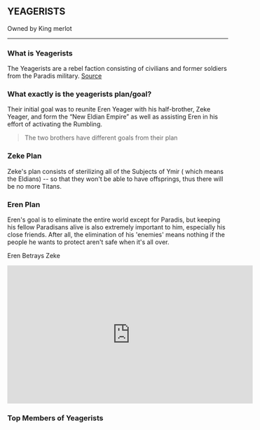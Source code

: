 ## YEAGERISTS
Owned by King merlot

---

### What is Yeagerists
The Yeagerists are a rebel faction consisting of civilians and former soldiers from the Paradis military. 
[Source](https://duniagames.co.id/discover/article/apa-itu-yeagerist-dan-siapa-saja-anggotanya/en)

### What exactly is the yeagerists plan/goal?
Their initial goal was to reunite Eren Yeager with his half-brother, Zeke Yeager, and form the “New Eldian Empire” as well as assisting Eren in his effort of activating the Rumbling.
> The two brothers have different goals from their plan                                    

### Zeke Plan
Zeke's plan consists of sterilizing all of the Subjects of Ymir ( which means the Eldians) -- so that they won't be able to have offsprings, thus there will be no more Titans.

### Eren Plan
Eren's goal is to eliminate the entire world except for Paradis, but keeping his fellow Paradisans alive is also extremely important to him, especially his close friends. After all, the elimination of his 'enemies' means nothing if the people he wants to protect aren't safe when it's all over.

Eren Betrays Zeke
<iframe width="560" height="315" src="https://www.youtube.com/embed/Zor5_q__fSU" title="YouTube video player" frameborder="0" allow="accelerometer; autoplay; clipboard-write; encrypted-media; gyroscope; picture-in-picture" allowfullscreen></iframe>

### Top Members of Yeagerists


